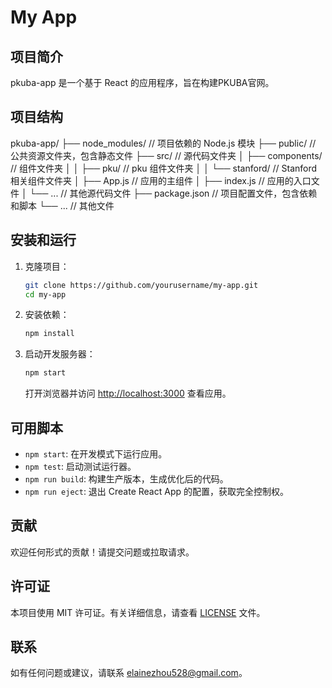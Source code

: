 # My App

## 项目简介
pkuba-app 是一个基于 React 的应用程序，旨在构建PKUBA官网。

## 项目结构
pkuba-app/
├── node_modules/ // 项目依赖的 Node.js 模块
├── public/ // 公共资源文件夹，包含静态文件
├── src/ // 源代码文件夹
│ ├── components/ // 组件文件夹
│ │ ├── pku/ // pku 组件文件夹
│ │ └── stanford/ // Stanford 相关组件文件夹
│ ├── App.js // 应用的主组件
│ ├── index.js // 应用的入口文件
│ └── ... // 其他源代码文件
├── package.json // 项目配置文件，包含依赖和脚本
└── ... // 其他文件

## 安装和运行

1. 克隆项目：
   ```bash
   git clone https://github.com/yourusername/my-app.git
   cd my-app
   ```

2. 安装依赖：
   ```bash
   npm install
   ```

3. 启动开发服务器：
   ```bash
   npm start
   ```

   打开浏览器并访问 [http://localhost:3000](http://localhost:3000) 查看应用。

## 可用脚本

- `npm start`: 在开发模式下运行应用。
- `npm test`: 启动测试运行器。
- `npm run build`: 构建生产版本，生成优化后的代码。
- `npm run eject`: 退出 Create React App 的配置，获取完全控制权。

## 贡献
欢迎任何形式的贡献！请提交问题或拉取请求。

## 许可证
本项目使用 MIT 许可证。有关详细信息，请查看 [LICENSE](LICENSE) 文件。

## 联系
如有任何问题或建议，请联系 [elainezhou528@gmail.com](mailto:elainezhou528@gmail.com)。

